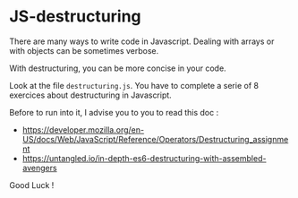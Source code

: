 # JS-destructuring

There are many ways to write code in Javascript. Dealing with arrays or with objects can be sometimes verbose.

With destructuring, you can be more concise in your code. 

Look at the file `destructuring.js`. You have to complete a serie of 8 exercices about destructuring in Javascript. 

Before to run into it, I advise you to you to read this doc : 

- https://developer.mozilla.org/en-US/docs/Web/JavaScript/Reference/Operators/Destructuring_assignment
- https://untangled.io/in-depth-es6-destructuring-with-assembled-avengers

Good Luck !